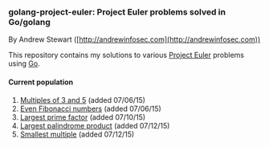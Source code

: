 
### golang-project-euler: Project Euler problems solved in Go/golang

By Andrew Stewart ([http://andrewinfosec.com](http://andrewinfosec.com))

This repository contains my solutions to various
[Project Euler](https://en.wikipedia.org/wiki/Project_Euler) problems using
[Go](http://golang.org).

#### Current population

1. [Multiples of 3 and 5](https://github.com/andrewinfosec/golang-project-euler/blob/master/code/01.go) (added 07/06/15)
2. [Even Fibonacci numbers](https://github.com/andrewinfosec/golang-project-euler/blob/master/code/02.go) (added 07/06/15)
3. [Largest prime factor](https://github.com/andrewinfosec/golang-project-euler/blob/master/code/03.go) (added 07/10/15)
4. [Largest palindrome product](https://github.com/andrewinfosec/golang-project-euler/blob/master/code/04.go) (added 07/12/15)
5. [Smallest multiple](https://github.com/andrewinfosec/golang-project-euler/blob/master/code/05.go) (added 07/12/15)

